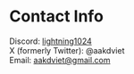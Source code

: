 <!--
**aduncan99/aduncan99** is a ✨ _special_ ✨ repository because its `README.md` (this file) appears on your GitHub profile.

Here are some ideas to get you started:

- 🔭 I’m currently working on ...
- 🌱 I’m currently learning ...
- 👯 I’m looking to collaborate on ...
- 🤔 I’m looking for help with ...
- 💬 Ask me about ...
- 📫 How to reach me: ...
- 😄 Pronouns: ...
- ⚡ Fun fact: ...
-->

# Contact Info
Discord: [lightning1024](https://discordapp.com/users/1092500089999728670)  
X (formerly Twitter): @aakdviet  
Email: aakdviet@gmail.com  
